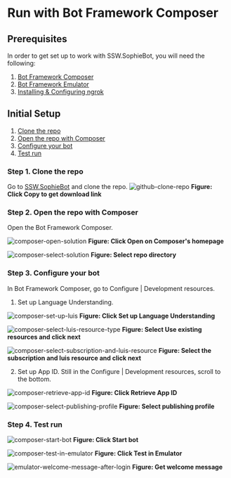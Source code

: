# Run with Bot Framework Composer

## Prerequisites

In order to get set up to work with SSW.SophieBot, you will need the following:

1. [Bot Framework Composer](https://docs.microsoft.com/en-us/composer/install-composer?tabs=macos)
2. [Bot Framework Emulator](https://github.com/Microsoft/BotFramework-Emulator/blob/master/README.md)
3. [Installing & Configuring ngrok](<https://github.com/Microsoft/BotFramework-Emulator/wiki/Tunneling-(ngrok)>)

## Initial Setup

1. [Clone the repo](#step-1-clone-the-repo)
2. [Open the repo with Composer](#step-2-open-the-repo-with-composer)
3. [Configure your bot](#step-3-configure-your-bot)
4. [Test run](#step-4-test-run)

### Step 1. Clone the repo

Go to [SSW.SophieBot](https://github.com/SSWConsulting/SSW.SophieBot) and clone the repo.
![github-clone-repo](images/github-clone-repo.png)
**Figure: Click Copy to get download link**

### Step 2. Open the repo with Composer

Open the Bot Framework Composer.

![composer-open-solution](images/composer-open-solution.png)
**Figure: Click Open on Composer's homepage**

![composer-select-solution](images/composer-select-solution.png)
**Figure: Select repo directory**

### Step 3. Configure your bot

In Bot Framework Composer, go to Configure | Development resources.

1. Set up Language Understanding.

![composer-set-up-luis](images/composer-set-up-luis.png)
**Figure: Click Set up Language Understanding**

![composer-select-luis-resource-type](images/composer-select-luis-resource-type.png)
**Figure: Select Use existing resources and click next**

![composer-select-subscription-and-luis-resource](images/composer-select-subscription-and-luis-resource.png)
**Figure: Select the subscription and luis resource and click next**

2. Set up App ID. Still in the Configure | Development resources, scroll to the bottom.

![composer-retrieve-app-id](images/composer-retrieve-app-id.png)
**Figure: Click Retrieve App ID**

![composer-select-publishing-profile](images/composer-select-publishing-profile.png)
**Figure: Select publishing profile**

### Step 4. Test run

![composer-start-bot](images/composer-start-bot.png)
**Figure: Click Start bot**

![composer-test-in-emulator](images/composer-test-in-emulator.png)
**Figure: Click Test in Emulator**

![emulator-welcome-message-after-login](images/emulator-welcome-message.png)
**Figure: Get welcome message**
